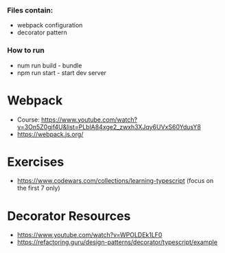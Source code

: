 ### Files contain:
 - webpack configuration
 - decorator pattern
 
### How to run
- num run build - bundle
- npm run start - start dev server

# Webpack
- Course: https://www.youtube.com/watch?v=3On5Z0gjf4U&list=PLblA84xge2_zwxh3XJqy6UVxS60YdusY8
- https://webpack.js.org/

# Exercises
- https://www.codewars.com/collections/learning-typescript (focus on the first 7 only)

# Decorator Resources

- https://www.youtube.com/watch?v=WPOLDEk1LF0
- https://refactoring.guru/design-patterns/decorator/typescript/example
